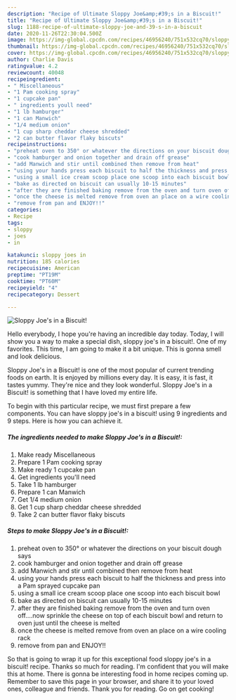 ```yaml
---
description: "Recipe of Ultimate Sloppy Joe&amp;#39;s in a Biscuit!"
title: "Recipe of Ultimate Sloppy Joe&amp;#39;s in a Biscuit!"
slug: 1188-recipe-of-ultimate-sloppy-joe-and-39-s-in-a-biscuit
date: 2020-11-26T22:30:04.500Z
image: https://img-global.cpcdn.com/recipes/46956240/751x532cq70/sloppy-joes-in-a-biscuit-recipe-main-photo.jpg
thumbnail: https://img-global.cpcdn.com/recipes/46956240/751x532cq70/sloppy-joes-in-a-biscuit-recipe-main-photo.jpg
cover: https://img-global.cpcdn.com/recipes/46956240/751x532cq70/sloppy-joes-in-a-biscuit-recipe-main-photo.jpg
author: Charlie Davis
ratingvalue: 4.2
reviewcount: 40048
recipeingredient:
- " Miscellaneous"
- "1 Pam cooking spray"
- "1 cupcake pan"
- " ingredients youll need"
- "1 lb hamburger"
- "1 can Manwich"
- "1/4 medium onion"
- "1 cup sharp cheddar cheese shredded"
- "2 can butter flavor flaky biscuts"
recipeinstructions:
- "preheat oven to 350° or whatever the directions on your biscuit dough says"
- "cook hamburger and onion together and drain off grease"
- "add Manwich and stir until combined then remove from heat"
- "using your hands press each biscuit to half the thickness and press into a Pam sprayed cupcake pan"
- "using a small ice cream scoop place one scoop into each biscuit bowl"
- "bake as directed on biscuit can usually 10-15 minutes"
- "after they are finished baking remove from the oven and turn oven off....now sprinkle the cheese on top of each biscuit bowl and return to oven just until the cheese is melted"
- "once the cheese is melted remove from oven an place on a wire cooling rack"
- "remove from pan and ENJOY!!"
categories:
- Recipe
tags:
- sloppy
- joes
- in

katakunci: sloppy joes in 
nutrition: 185 calories
recipecuisine: American
preptime: "PT19M"
cooktime: "PT60M"
recipeyield: "4"
recipecategory: Dessert

---
```



![Sloppy Joe&#39;s in a Biscuit!](https://img-global.cpcdn.com/recipes/46956240/751x532cq70/sloppy-joes-in-a-biscuit-recipe-main-photo.jpg)

Hello everybody, I hope you're having an incredible day today. Today, I will show you a way to make a special dish, sloppy joe&#39;s in a biscuit!. One of my favorites. This time, I am going to make it a bit unique. This is gonna smell and look delicious.

Sloppy Joe&#39;s in a Biscuit! is one of the most popular of current trending foods on earth. It is enjoyed by millions every day. It is easy, it is fast, it tastes yummy. They're nice and they look wonderful. Sloppy Joe&#39;s in a Biscuit! is something that I have loved my entire life.




To begin with this particular recipe, we must first prepare a few components. You can have sloppy joe&#39;s in a biscuit! using 9 ingredients and 9 steps. Here is how you can achieve it.

<!--inarticleads1-->

##### The ingredients needed to make Sloppy Joe&#39;s in a Biscuit!:

1. Make ready  Miscellaneous
1. Prepare 1 Pam cooking spray
1. Make ready 1 cupcake pan
1. Get  ingredients you&#39;ll need
1. Take 1 lb hamburger
1. Prepare 1 can Manwich
1. Get 1/4 medium onion
1. Get 1 cup sharp cheddar cheese shredded
1. Take 2 can butter flavor flaky biscuts




<!--inarticleads2-->

##### Steps to make Sloppy Joe&#39;s in a Biscuit!:

1. preheat oven to 350° or whatever the directions on your biscuit dough says
1. cook hamburger and onion together and drain off grease
1. add Manwich and stir until combined then remove from heat
1. using your hands press each biscuit to half the thickness and press into a Pam sprayed cupcake pan
1. using a small ice cream scoop place one scoop into each biscuit bowl
1. bake as directed on biscuit can usually 10-15 minutes
1. after they are finished baking remove from the oven and turn oven off....now sprinkle the cheese on top of each biscuit bowl and return to oven just until the cheese is melted
1. once the cheese is melted remove from oven an place on a wire cooling rack
1. remove from pan and ENJOY!!




So that is going to wrap it up for this exceptional food sloppy joe&#39;s in a biscuit! recipe. Thanks so much for reading. I'm confident that you will make this at home. There is gonna be interesting food in home recipes coming up. Remember to save this page in your browser, and share it to your loved ones, colleague and friends. Thank you for reading. Go on get cooking!
